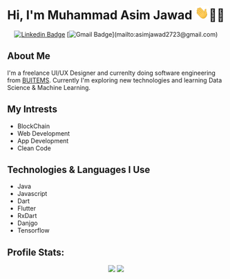 <h1 align="left">Hi, I'm Muhammad Asim Jawad <img width="32" src="https://raw.githubusercontent.com/fatiiates/fatiiates/main/wave.gif"/>👨‍💻</h1>


<div align="center">
    
[![Linkedin Badge](https://img.shields.io/badge/-asimjawad-blue?style=for-the-badge&logo=Linkedin&logoColor=white&link=https://www.linkedin.com/in/asimjawad/)](https://www.linkedin.com/in/asimjawad/)
[![Gmail Badge](https://img.shields.io/badge/-mzshaikh129@gmail.com-blue?style=for-the-badge&logo=Gmail&logoColor=white&link=mailto:mzshaikh129@gmail.com&color=rgb(234,67,53))](mailto:asimjawad2723@gmail.com)
</div>

<h2>About Me</h2>
<p align="left">I'm a freelance UI/UX Designer and currenlty doing software engineering from <a href="http://www.buitms.edu.pk/">BUITEMS</a>. Currently I'm exploring new technologies and learning Data Science & Machine Learning.</p>

## My Intrests
- BlockChain
- Web Development
- App Development
- Clean Code

## Technologies & Languages I Use
- Java
- Javascript
- Dart
- Flutter
- RxDart
- Danjgo
- Tensorflow

<h2>Profile Stats:</h2>
<p align="center">
  <img width="49%" src="https://github-readme-stats.vercel.app/api?username=asimjawad&show_icons=true&theme=tokyonight" />
  <img width="49%" src="https://github-readme-streak-stats.herokuapp.com/?user=asimjawad&theme=tokyonight" />
</p>
